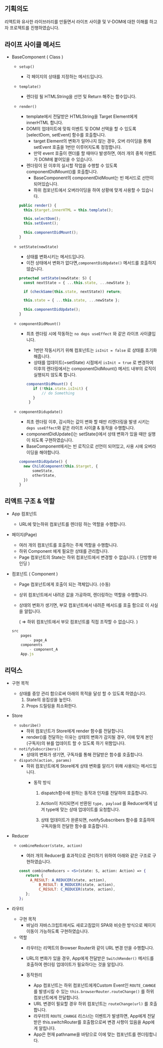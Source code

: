 ## 기획의도

리액트와 유사한 라이브러리를 만들면서 라이프 사이클 및 V-DOM에 대한 이해를 하고자 프로젝트를 진행하였습니다.

## 라이프 사이클 메서드

- BaseComponent ( Class )
    - `setup()`
        - 각 페이지의 상태를 지정하는 메서드입니다.
    
    - `template()`
        - 렌더링 될 HTMLString을 선언 및 Return 해주는 함수입니다.
    
    - `render()`
        - template에서 전달받은 HTMLString을 Target Element에게 innerHTML 합니다.
        - DOM의 업데이트에 맞춰 이벤트 및 DOM 선택을 할 수 있도록 [selectDom, setEvent] 함수를 호출합니다.
            - target Element의 변화가 일어나지 않는 경우, 오버 라이딩을 통해 setEvent 호출을 1번만 이루어지도록 정정합니다.
            - 만약 event 호출이 렌더를 할 때마다 발생하면, 여러 개의 중복 이벤트가 DOM에 붙어있을 수 있습니다.
        - 렌더링이 된 이후의 실시할 작업을 수행할 수 있도록 componentDidMount()를 호출합니다.
            - BaseComponent의 componentDidMount는 빈 메서드로 선언이 되어있습니다.
            - 하위 컴포넌트에서 오버라이딩을 하여 상황에 맞게 사용할 수 있습니다.
        
        ```jsx
        public render() {
          this.$target.innerHTML = this.template();
        
          this.selectDom();
          this.setEvent();
        		
          this.componentDidMount();
        }
        ```
        
    
    - `setState(newState)`
        - 상태를 변화시키는 메서드입니다.
        - 이전 상태에서 변화가 없다면,`componentDidUpdate()` 메서드를 호출하지 않습니다.
        
        ```jsx
        protected setState(newState: S) {
          const nextState = { ...this.state, ...newState };
        
          if (checkSame(this.state, nextState)) return;
        
          this.state = { ...this.state, ...newState };
          
          this.componentDidUpdate();
        }
        ```
        
    - `componentDidMount()`
        - 최초 렌더링 시에 작동하는 `no deps useEffect` 와 같은 라이프 사이클입니다.
            - 1번만 작동시키기 위해 컴포넌트는 `isInit = false` 로 상태를 초기화 해줍니다.
            - 상태를 업데이트(=setState)  시점에서 `isInit = true` 로 변경하여 이후의 렌더링에서는 componentDidMount() 메서드 내부의 로직이 실행되지 않도록 합니다.
            
            ```jsx
            componentDidMount() {
               if (!this.state.isInit) {
            	   // do Something
               }
             }
            ```
            
    
    - `componentDidupdate()`
        - 최초 렌더링 이후, 감시하는 값이 변화 할 때만 리렌더링을 발생 시키는 `deps useEffect`와 같은 라이프 사이클 & 동작을 수행합니다.
        - componentDidUpdate()는 setState()에서 상태 변화가 있을 때만 실행이 되도록 구현하였습니다.
        - BaseComponent에서는 빈 로직으로 선언이 되어있고, 사용 시에 오버라이딩을 해야합니다.
        
        ```jsx
        componentDidUpdate() {
          new ChildComponent(this.$target, {
        	  someState,
        	  otherState,
          })
        }
        ```
        

## 리액트 구조 & 역할

- App 컴포넌트
    - URL에 맞는하위 컴포넌트를 렌더링 하는 역할을 수행합니다.

- 페이지(Page)
    - 여러 개의 컴포넌트를 호출하는 주체 역할을 수행합니다.
    - 하위 Component 에게 필요한 상태를 관리합니다.
    - Page 컴포넌트의 State는 하위 컴포넌트에서 변경할 수 없습니다. ( 단방향 바인딩 )

- 컴포넌트 ( Component )
    - Page 컴포넌트에게 호출이 되는 객체입니다. (수동)
    - 상위 컴포넌트에서 내려온 값을 가공하여, 렌더링하는 역할을 수행합니다.
    - 상태의 변화가 생기면, 부모 컴포넌트에서 내려준 메서드를 호출 함으로 이 사실을 알립니다.
        
        ( ⇒ 하위 컴포넌트에서 부모 컴포넌트를 직접 조작할 수 없습니다. )
        
    
    ```jsx
    src
    	pages
    		- page_A
    	components
    		- component_A
    	App.js
    ```
    

## 리덕스

- 구현 목적
    - 상태를 중앙 관리 함으로써 아래의 목적을 달성 할 수 있도록 하였습니다.
        1. State의 응집성을 높인다.
        2. Props 드릴링을 최소화한다.
- Store
    - `subsribe()`
        - 하위 컴포넌트가 Store에게 render 함수를 전달합니다.
        - render()를 전달하는 이유는 상태의 변화가 감지될 경우, 이에 맞게 본인(구독자)의 뷰를 업데이트 할 수 있도록 하기 위함입니다.
    - `notifySubscribers()`
        - 상태의 변화가 생기면, 구독자를 통해 전달받은 함수를 호출합니다.
    - `dispatch(action, params)`
        - 하위 컴포넌트에게 Store에게 상태 변화를 알리기 위해 사용되는 메서드입니다.
            - 동작 방식
                
                 1.   dispatch함수에 원하는 동작과 인자를 전달하여 호출합니다.
                
                1. Action이 처리되면서 반환된 `type, payload` 를 Reducer에게 넘겨 type에 맞는 상태 업데이트를 요청합니다.
                2. 상태 업데이트가 완룐되면,  notifySubscribers 함수를 호출하여 구독자들의 전달한 함수를 호출합니다.
- Reducer
    - `combineReducer(state, action)`
        - 여러 개의 Reducer를 효과적으로 관리하기 위하여 아래와 같은 구조로 구현하였습니다.
        
        ```jsx
        const combineReducers = <S>(state: S, action: Action) => {
           return {
             A_RESULT: A_REDUCER(state, action),
        		 B_RESULT: B_REDUCER(state, action),
        		 C_RESULT: C_REDUCER(state, action),
           };
        };
        ```
        

- 라우터
    - 구현 목적
        - 바닐라 자바스크립트에서도 새로고침없이 SPA와 비슷한 방식으로 페이지 이동이 가능하도록 구현하였습니다.
    - 역할
        - 라우터는 리액트의 Browser Router와 같이 URL 변경 만을 수행합니다.
        - URL의 변화가 있을 경우, App에게 전달받은 `SwitchRender()` 메서드를 호출하여 렌더링 업데이트가 필요하다는 것을 알립니다.
        
        - 동작원리
            - App 컴포넌트는 하위 컴포넌트에게Custom Event인 `ROUTE_CAHNGE` 를 발생시킬 수 있는 `this.browserRouter.routeChange()` 를 하위 컴포넌트에게 전달합니다.
            - URL 변경이 필요할 경우 하위 컴포넌트는 `routeChange(url)` 를 호출합니다.
            - 라우터의 `ROUTE_CHANGE`  리스너는 이벤트가 발생하면, App에게 전달받은 this.switchRouter를 호출함으로써 변경 사항이 있음을 App에게 알립니다.
            - App은 현재 pathname을 바탕으로 이에 맞는 컴포넌트를 렌더링합니다.
